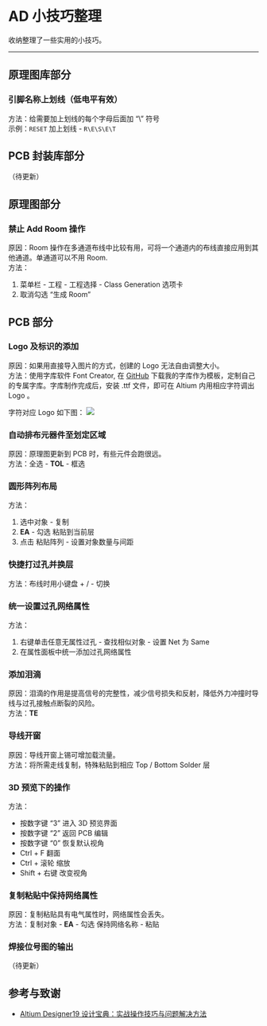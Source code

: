 

# AD 小技巧整理

收纳整理了一些实用的小技巧。

---

## 原理图库部分
### 引脚名称上划线（低电平有效）
方法：给需要加上划线的每个字母后面加 “\” 符号  
示例：`RESET` 加上划线 - `R\E\S\E\T`



## PCB 封装库部分

（待更新）

## 原理图部分

### 禁止 Add Room 操作
原因：Room 操作在多通道布线中比较有用，可将一个通道内的布线直接应用到其他通道。单通道可以不用 Room.  
方法：
1. 菜单栏 - 工程 - 工程选择 - Class Generation 选项卡
2. 取消勾选 “生成 Room”



## PCB 部分

### Logo 及标识的添加

原因：如果用直接导入图片的方式，创建的 Logo 无法自由调整大小。  
方法：使用字库软件 Font Creator, 在 [GitHub](https://github.com/linyuxuanlin/Modularity_of_Functional_Circuit/tree/master/%E4%B8%93%E7%94%A8%E5%AD%97%E4%BD%93) 下载我的字库作为模板，定制自己的专属字库。字库制作完成后，安装 .ttf 文件，即可在 Altium 内用相应字符调出 Logo 。

字符对应 Logo 如下图：
![](https://cdn.jsdelivr.net/gh/linyuxuanlin/Wiki-media/img/20200207200606.png)



### 自动排布元器件至划定区域
原因：原理图更新到 PCB 时，有些元件会跑很远。  
方法：全选 - **TOL** - 框选

### 圆形阵列布局
方法：
1. 选中对象 - 复制
2. **EA** - 勾选 粘贴到当前层
3. 点击 粘贴阵列 - 设置对象数量与间距


### 快捷打过孔并换层
方法：布线时用小键盘 + / - 切换

### 统一设置过孔网络属性
方法：
1. 右键单击任意无属性过孔 - 查找相似对象 - 设置 Net 为 Same
2. 在属性面板中统一添加过孔网络属性



### 添加泪滴
原因：泪滴的作用是提高信号的完整性，减少信号损失和反射，降低外力冲撞时导线与过孔接触点断裂的风险。  
方法：**TE**

### 导线开窗
原因：导线开窗上锡可增加载流量。  
方法：将所需走线复制，特殊粘贴到相应 Top / Bottom Solder 层

### 3D 预览下的操作
方法：
* 按数字键 “3” 进入 3D 预览界面
* 按数字键 “2” 返回 PCB 编辑
* 按数字键 “0” 恢复默认视角
* Ctrl + F 翻面
* Ctrl + 滚轮 缩放
* Shift + 右键 改变视角

### 复制粘贴中保持网络属性
原因：复制粘贴具有电气属性时，网络属性会丢失。  
方法：复制对象 - **EA** - 勾选 保持网络名称 - 粘贴


### 焊接位号图的输出
（待更新）

## 参考与致谢
* [Altium Designer19 设计宝典：实战操作技巧与问题解决方法](https://item.jd.com/12756518.html)